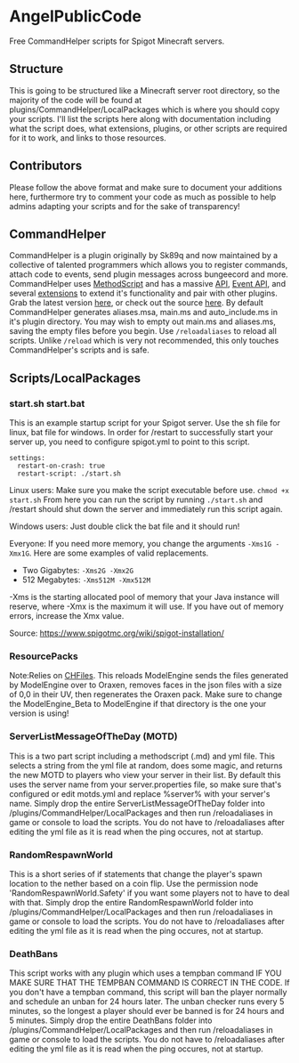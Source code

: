 # AngelPublicCode
Free CommandHelper scripts for Spigot Minecraft servers.

## Structure
This is going to be structured like a Minecraft server root directory, so the majority of the code will be found at plugins/CommandHelper/LocalPackages which is where you should copy your scripts. I'll list the scripts here along with documentation including what the script does, what extensions, plugins, or other scripts are required for it to work, and links to those resources.

## Contributors
Please follow the above format and make sure to document your additions here, furthermore try to comment your code as much as possible to help admins adapting your scripts and for the sake of transparency!

## CommandHelper
CommandHelper is a plugin originally by Sk89q and now maintained by a collective of talented programmers which allows you to register commands, attach code to events, send plugin messages across bungeecord and more. CommandHelper uses [MethodScript](https://methodscript.com/) and has a massive [API](https://methodscript.com/docs/3.3.5/API.html), [Event API](https://methodscript.com/docs/3.3.5/Event_API.html), and several [extensions](https://letsbuild.net/jenkins/) to extend it's functionality and pair with other plugins. Grab the latest version [here](https://builds.enginehub.org/), or check out the source [here](https://github.com/EngineHub/CommandHelper). By default CommandHelper generates aliases.msa, main.ms and auto_include.ms in it's plugin directory. You may wish to empty out main.ms and aliases.ms, saving the empty files before you begin. Use `/reloadaliases` to reload all scripts. Unlike `/reload` which is very not recommended, this only touches CommandHelper's scripts and is safe.

## Scripts/LocalPackages
### start.sh start.bat
This is an example startup script for your Spigot server. Use the sh file for linux, bat file for windows. In order for /restart to successfully start your server up, you need to configure spigot.yml to point to this script.

```
settings:
  restart-on-crash: true
  restart-script: ./start.sh
```

Linux users: Make sure you make the script executable before use. `chmod +x start.sh` From here you can run the script by running `./start.sh` and /restart should shut down the server and immediately run this script again.

Windows users: Just double click the bat file and it should run!

Everyone: If you need more memory, you change the arguments `-Xms1G -Xmx1G`. Here are some examples of valid replacements.
- Two Gigabytes: `-Xms2G -Xmx2G`
- 512 Megabytes: `-Xms512M -Xmx512M`

-Xms is the starting allocated pool of memory that your Java instance will reserve, where -Xmx is the maximum it will use. If you have out of memory errors, increase the Xmx value.

Source: https://www.spigotmc.org/wiki/spigot-installation/

### ResourcePacks
Note:Relies on [CHFiles](https://letsbuild.net/jenkins/job/CHFiles/).
This reloads ModelEngine sends the files generated by ModelEngine over to Oraxen, removes faces in the json files with a size of 0,0 in their UV, then regenerates the Oraxen pack. Make sure to change the ModelEngine_Beta to ModelEngine if that directory is the one your version is using!

### ServerListMessageOfTheDay (MOTD)
This is a two part script including a methodscript (.md) and yml file.
This selects a string from the yml file at random, does some magic, and returns the new MOTD to players who view your server in their list.
By default this uses the server name from your server.properties file, so make sure that's configured or edit motds.yml and replace %server% with your server's name.
Simply drop the entire ServerListMessageOfTheDay folder into /plugins/CommandHelper/LocalPackages and then run /reloadaliases in game or console to load the scripts. You do not have to /reloadaliases after editing the yml file as it is read when the ping occures, not at startup.

### RandomRespawnWorld
This is a short series of if statements that change the player's spawn location to the nether based on a coin flip. Use the permission node 'RandomRespawnWorld.Safety' if you want some players not to have to deal with that. Simply drop the entire RandomRespawnWorld folder into /plugins/CommandHelper/LocalPackages and then run /reloadaliases in game or console to load the scripts. You do not have to /reloadaliases after editing the yml file as it is read when the ping occures, not at startup.

### DeathBans
This script works with any plugin which uses a tempban command IF YOU MAKE SURE THAT THE TEMPBAN COMMAND IS CORRECT IN THE CODE.
If you don't have a tempban command, this script will ban the player normally and schedule an unban for 24 hours later. The unban checker runs every 5 minutes, so the longest a player should ever be banned is for 24 hours and 5 minutes.
Simply drop the entire DeathBans folder into /plugins/CommandHelper/LocalPackages and then run /reloadaliases in game or console to load the scripts. You do not have to /reloadaliases after editing the yml file as it is read when the ping occures, not at startup.
